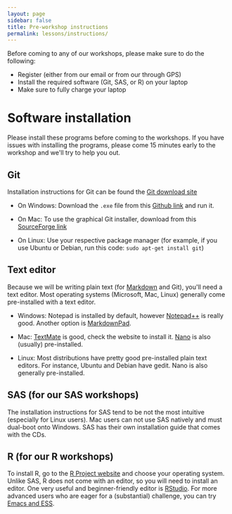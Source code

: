 ```yaml
---
layout: page
sidebar: false
title: Pre-workshop instructions
permalink: lessons/instructions/
---
```


Before coming to any of our workshops, please make sure to do the
following:

* Register (either from our email or from our through GPS)
* Install the required software (Git, SAS, or R) on your laptop
* Make sure to fully charge your laptop

# Software installation #

Please install these programs before coming to the workshops.  If you
have issues with installing the programs, please come 15 minutes early
to the workshop and we'll try to help you out.

## Git ##

Installation instructions for Git can be found the
[Git download site](http://git-scm.com/book/en/Getting-Started-Installing-Git)

* On Windows: Download the `.exe` file from this
  [Github link](http://msysgit.github.io) and run it.

* On Mac: To use the graphical Git installer, download from this
  [SourceForge link](http://sourceforge.net/projects/git-osx-installer/)

* On Linux: Use your respective package manager (for example, if you
  use Ubuntu or Debian, run this code: `sudo apt-get install git`)

## Text editor ##

Because we will be writing plain text (for
[Markdown](https://guides.github.com/features/mastering-markdown/) and
Git), you'll need a text editor.  Most operating systems (Microsoft,
Mac, Linux) generally come pre-installed with a text editor.

* Windows: Notepad is installed by default, however
  [Notepad++](http://notepad-plus-plus.org/download/v6.6.9.html) is
  really good.  Another option is
  [MarkdownPad](http://markdownpad.com/).

* Mac: [TextMate](http://macromates.com/download) is good, check the
  website to install it.
  [Nano](http://en.wikipedia.org/wiki/GNU_nano) is also (usually)
  pre-installed.

* Linux: Most distributions have pretty good pre-installed plain text
  editors.  For instance, Ubuntu and Debian have gedit.  Nano is also
  generally pre-installed.

## SAS (for our SAS workshops) ##

The installation instructions for SAS tend to be not the most
intuitive (especially for Linux users).  Mac users can not use SAS
natively and must dual-boot onto Windows.  SAS has their own
installation guide that comes with the CDs.

## R (for our R workshops) ##

To install R, go to the [R Project website](http://cran.rstudio.com/)
and choose your operating system.  Unlike SAS, R does not come with an
editor, so you will need to install an editor.  One very useful and
beginner-friendly editor is [RStudio](http://www.rstudio.com).  For
more advanced users who are eager for a (substantial) challenge, you
can try [Emacs and ESS](http://ess.r-project.org/).

